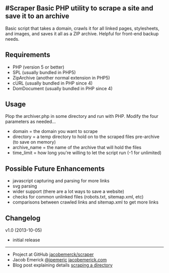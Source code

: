 #Scraper
Basic PHP utility to scrape a site and save it to an archive
----------------------------------------------------------
Basic script that takes a domain, crawls it for all linked pages, stylesheets, and images, and saves it all as a ZIP archive. Helpful for front-end backup needs.


Requirements
------------------
 - PHP (version 5 or better)
 - SPL (usually bundled in PHP5)
 - ZipArchive (another normal extension in PHP5)
 - cURL (usually bundled in PHP since 4)
 - DomDocument (usually bundled in PHP since 4)


Usage
------------------
Plop the archiver.php in some directory and run with PHP. Modify the four parameters as needed...
 - domain = the domain you want to scrape
 - directory = a temp directory to hold on to the scraped files pre-archive (to save on memory)
 - archive_name = the name of the archive that will hold the files
 - time_limit = how long you're willing to let the script run (-1 for unlimited)


Possible Future Enhancements
------------------
 - javascript capturing and parsing for more links
 - svg parsing
 - wider support (there are a lot ways to save a website)
 - checks for common unlinked files (robots.txt, sitemap.xml, etc)
 - comparisons between crawled links and sitemap.xml to get more links


Changelog
------------------
v1.0 (2013-10-05)
 - initial release


------------------
 - Project at GitHub [jacobemerck/scraper](https://github.com/jacobemerick/scraper)
 - Jacob Emerick [@jpemeric](http://twitter.com/jpemeric) [jacobemerick.com](http://home.jacobemerick.com/)
  - Blog post explaining details [scraping a directory](http://blog.jacobemerick.com/web-development/archiving-aka-scraping-a-site/)